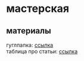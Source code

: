 # мастерская
## материалы
гуглпапка: [ссылка](https://drive.google.com/drive/folders/1l7Z4EBkXybJoD9vucGdnHxCVA8HsLDvy?usp=sharing)  
таблица про статьи: [ссылка](https://docs.google.com/spreadsheets/d/1hpXJh_V_7YQSEOT753yFPRk52sO_gjtq3x0KcYC8J_E/edit?usp=sharing)
